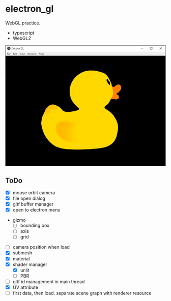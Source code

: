 # electron_gl

WebGL practice.

* typescript
* WebGL2

![duck](./duck.jpg)

## ToDo

* [x] mouse orbit camera
* [x] file open dialog
* [x] gltf buffer manager
* [x] open to electron menu
* gizmo
  * [ ] bounding box
  * [ ] axis
  * [ ] grid
* [ ] camera position when load
* [x] submesh
* [x] material
* [x] shader manager
  * [x] unlit
  * [ ] PBR
* [ ] gltf id management in main thread
* [x] UV attribute
* [ ] first data, then load. separate scene graph with renderer resource
